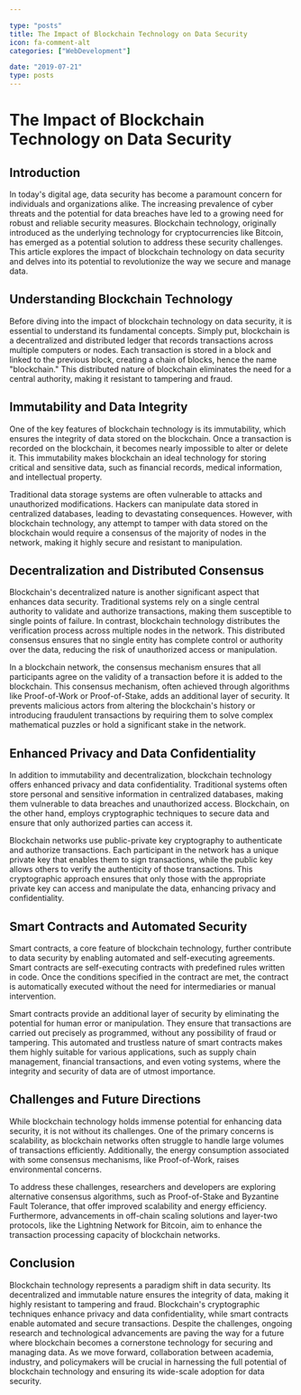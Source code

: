 ```yaml
---

type: "posts"
title: The Impact of Blockchain Technology on Data Security
icon: fa-comment-alt
categories: ["WebDevelopment"]

date: "2019-07-21"
type: posts
---
```





# The Impact of Blockchain Technology on Data Security

## Introduction

In today's digital age, data security has become a paramount concern for individuals and organizations alike. The increasing prevalence of cyber threats and the potential for data breaches have led to a growing need for robust and reliable security measures. Blockchain technology, originally introduced as the underlying technology for cryptocurrencies like Bitcoin, has emerged as a potential solution to address these security challenges. This article explores the impact of blockchain technology on data security and delves into its potential to revolutionize the way we secure and manage data.

## Understanding Blockchain Technology

Before diving into the impact of blockchain technology on data security, it is essential to understand its fundamental concepts. Simply put, blockchain is a decentralized and distributed ledger that records transactions across multiple computers or nodes. Each transaction is stored in a block and linked to the previous block, creating a chain of blocks, hence the name "blockchain." This distributed nature of blockchain eliminates the need for a central authority, making it resistant to tampering and fraud.

## Immutability and Data Integrity

One of the key features of blockchain technology is its immutability, which ensures the integrity of data stored on the blockchain. Once a transaction is recorded on the blockchain, it becomes nearly impossible to alter or delete it. This immutability makes blockchain an ideal technology for storing critical and sensitive data, such as financial records, medical information, and intellectual property.

Traditional data storage systems are often vulnerable to attacks and unauthorized modifications. Hackers can manipulate data stored in centralized databases, leading to devastating consequences. However, with blockchain technology, any attempt to tamper with data stored on the blockchain would require a consensus of the majority of nodes in the network, making it highly secure and resistant to manipulation.

## Decentralization and Distributed Consensus

Blockchain's decentralized nature is another significant aspect that enhances data security. Traditional systems rely on a single central authority to validate and authorize transactions, making them susceptible to single points of failure. In contrast, blockchain technology distributes the verification process across multiple nodes in the network. This distributed consensus ensures that no single entity has complete control or authority over the data, reducing the risk of unauthorized access or manipulation.

In a blockchain network, the consensus mechanism ensures that all participants agree on the validity of a transaction before it is added to the blockchain. This consensus mechanism, often achieved through algorithms like Proof-of-Work or Proof-of-Stake, adds an additional layer of security. It prevents malicious actors from altering the blockchain's history or introducing fraudulent transactions by requiring them to solve complex mathematical puzzles or hold a significant stake in the network.

## Enhanced Privacy and Data Confidentiality

In addition to immutability and decentralization, blockchain technology offers enhanced privacy and data confidentiality. Traditional systems often store personal and sensitive information in centralized databases, making them vulnerable to data breaches and unauthorized access. Blockchain, on the other hand, employs cryptographic techniques to secure data and ensure that only authorized parties can access it.

Blockchain networks use public-private key cryptography to authenticate and authorize transactions. Each participant in the network has a unique private key that enables them to sign transactions, while the public key allows others to verify the authenticity of those transactions. This cryptographic approach ensures that only those with the appropriate private key can access and manipulate the data, enhancing privacy and confidentiality.

## Smart Contracts and Automated Security

Smart contracts, a core feature of blockchain technology, further contribute to data security by enabling automated and self-executing agreements. Smart contracts are self-executing contracts with predefined rules written in code. Once the conditions specified in the contract are met, the contract is automatically executed without the need for intermediaries or manual intervention.

Smart contracts provide an additional layer of security by eliminating the potential for human error or manipulation. They ensure that transactions are carried out precisely as programmed, without any possibility of fraud or tampering. This automated and trustless nature of smart contracts makes them highly suitable for various applications, such as supply chain management, financial transactions, and even voting systems, where the integrity and security of data are of utmost importance.

## Challenges and Future Directions

While blockchain technology holds immense potential for enhancing data security, it is not without its challenges. One of the primary concerns is scalability, as blockchain networks often struggle to handle large volumes of transactions efficiently. Additionally, the energy consumption associated with some consensus mechanisms, like Proof-of-Work, raises environmental concerns.

To address these challenges, researchers and developers are exploring alternative consensus algorithms, such as Proof-of-Stake and Byzantine Fault Tolerance, that offer improved scalability and energy efficiency. Furthermore, advancements in off-chain scaling solutions and layer-two protocols, like the Lightning Network for Bitcoin, aim to enhance the transaction processing capacity of blockchain networks.

## Conclusion

Blockchain technology represents a paradigm shift in data security. Its decentralized and immutable nature ensures the integrity of data, making it highly resistant to tampering and fraud. Blockchain's cryptographic techniques enhance privacy and data confidentiality, while smart contracts enable automated and secure transactions. Despite the challenges, ongoing research and technological advancements are paving the way for a future where blockchain becomes a cornerstone technology for securing and managing data. As we move forward, collaboration between academia, industry, and policymakers will be crucial in harnessing the full potential of blockchain technology and ensuring its wide-scale adoption for data security.